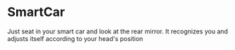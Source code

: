 # SmartCar
Just seat in your smart car and look at the rear mirror. It recognizes you and adjusts itself according to your head's position
